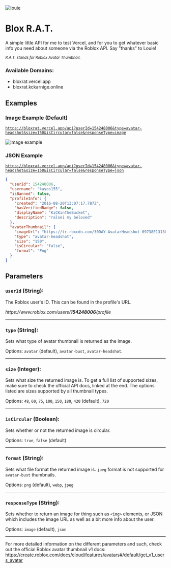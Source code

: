 ![louie](./icon.svg)

# Blox R.A.T.

A simple little API for me to test Vercel, and for you to get whatever basic info you need about someone via the Roblox API. Say "thanks" to Louie!

*<sub>R.A.T. stands for Roblox Avatar Thumbnail.</sub>*

### Available Domains:

- bloxrat.vercel.app
- bloxrat.kckarnige.online


## Examples

### Image Example (Default)

[`https://bloxrat.vercel.app/api?userId=154248006&type=avatar-headshot&size=150&isCircular=false&responseType=image`](https://bloxrat.vercel.app/api?userId=154248006&type=avatar-headshot&size=150&isCircular=false&responseType=image)

![image example](https://bloxrat.vercel.app/api?userId=154248006&type=avatar-headshot&size=150&isCircular=false&responseType=image)

 ### JSON Example

[`https://bloxrat.vercel.app/api?userId=154248006&type=avatar-headshot&size=150&isCircular=false&responseType=json`](https://bloxrat.vercel.app/api?userId=154248006&type=avatar-headshot&size=150&isCircular=false&responseType=json)

```json
{
  "userId": 154248006,
  "username": "kayos155",
  "isBanned": false,
  "profileInfo": {
    "created": "2016-08-20T13:07:17.787Z",
    "hasVerifiedBadge": false,
    "displayName": "KiCKinTheBucket",
    "description": "ralsei my beloved"
  },
  "avatarThumbnail": {
    "imageUrl": "https://tr.rbxcdn.com/30DAY-AvatarHeadshot-09738E13138A79DD35DDF52A9CCB347A-Png/150/150/AvatarHeadshot/Png/noFilter",
    "type": "avatar-headshot",
    "size": "150",
    "isCircular": "false",
    "format": "Png"
  }
}
```

## Parameters

### `userId` (String):

The Roblox user's ID. This can be found in the profile's URL.

<i><span>https://</span><span>ww</span>w.<span>roblox.</span>com/users/<b>154248006</b>/profile</i>

---

### `type` (String):

Sets what type of avatar thumbnail is returned as the image.

Options: `avatar` (default), `avatar-bust`, `avatar-headshot`.

---

### `size` (Integer):

Sets what size the returned image is. To get a full list of supported sizes, make sure to check the official API docs, linked at the end. The options listed are sizes supported by all thumbnail types.

Options: `48`, `60`, `75`, `100`, `150`, `180`, `420` (default), `720`

---

### `isCircular` (Boolean):

Sets whether or not the returned image is circular.

Options: `true`, `false` (default)

---

### `format` (String):

Sets what file format the returned image is. `jpeg` format is not supported for `avatar-bust` thumbnails.

Options: `png` (default), `webp`, `jpeg`

---

### `responseType` (String):

Sets whether to return an image for thing such as `<img>` elements, or JSON which includes the image URL as well as a bit more info about the user.

Options: `image` (default), `json`

---

For more detailed information on the different parameters and such, check out the official Roblox avatar thumbnail v1 docs:
https://create.roblox.com/docs/cloud/features/avatars#/default/get_v1_users_avatar
